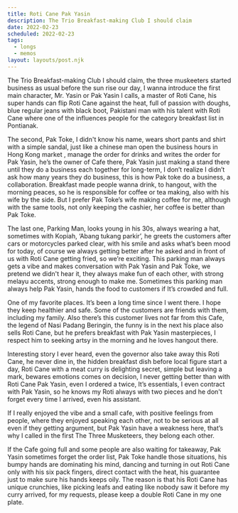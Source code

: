 ```yaml
---
title: Roti Cane Pak Yasin
description: The Trio Breakfast-making Club I should claim
date: 2022-02-23
scheduled: 2022-02-23
tags:
  - longs
  - memos
layout: layouts/post.njk
---
```


The Trio Breakfast-making Club I should claim, the three muskeeters started business as usual before the sun rise our day, I wanna introduce the first main character, Mr. Yasin or Pak Yasin I calls, a master of Roti Cane, his super hands can flip Roti Cane against the heat, full of passion with doughs, blue regular jeans with black boot, Pakistani man with his talent with Roti Cane where one of the influences people for the category breakfast list in Pontianak. 

The second, Pak Toke, I didn't know his name, wears short pants and shirt with a simple sandal, just like a chinese man open the business hours in Hong Kong market , manage the order for drinks and writes the order for Pak Yasin, he’s the owner of Cafe there, Pak Yasin just making a stand there until they do a business each together for long-term, I don’t realize I didn’t ask how many years they do business, this is how Pak toke do a business, a collaboration.  Breakfast made people wanna drink, to hangout, with the morning peaces, so he is responsible for coffee or tea making, also with his wife by the side. But I prefer Pak Toke’s wife making coffee for me, although with the same tools, not only keeping the cashier, her coffee is better than Pak Toke.

The last one, Parking Man, looks young in his 30s, always wearing a hat, sometimes with Kopiah, ‘Abang tukang parkir’, he greets the customers after cars or motorcycles parked clear, with his smile and asks what’s been mood for today, of course we always getting better after he asked and in front of us with Roti Cane getting fried, so we’re exciting. This parking man always gets a vibe and makes conversation with Pak Yasin and Pak Toke, we pretend we didn't hear it, they always make fun of each other, with strong melayu accents, strong enough to make me. Sometimes this parking man always help Pak Yasin, hands the food to customers if It’s crowded and full.

One of my favorite places. It’s been a long time since I went there. I hope they keep healthier and safe. Some of the customers are friends with them, including my family. Also there’s this customer lives not far from this Cafe, the legend of Nasi Padang Beringin, the funny is in the next his place also sells Roti Cane, but he prefers breakfast with Pak Yasin masterpieces, I respect him to seeking artsy in the morning and he loves hangout there. 

Interesting story I ever heard, even the governor also take away this Roti Cane, he never dine in, the hidden breakfast dish before local figure start a day, Roti Cane with a meat curry is delighting secret, simple but leaving a mark, bewares emotions comes on decision, I never getting better than with Roti Cane Pak Yasin, even I ordered a twice, It’s essentials, I even contract with Pak Yasin, so he knows my Roti always with two pieces and he don't forget every time I arrived, even his assistant. 

If I really enjoyed the vibe and a small cafe, with positive feelings from people, where they enjoyed speaking each other, not to be serious at all even if they getting argument, but Pak Yasin have a weakness here, that’s why I called in the first The Three Musketeers, they belong each other.

If the Cafe going full and some people are also waiting for takeaway, Pak Yasin sometimes forget the order list, Pak Toke handle those situations, his bumpy hands are dominating his mind, dancing and turning in out Roti Cane only with his six pack fingers, direct contact with the heat, his guarantee just to make sure his hands keeps oily. The reason is that his Roti Cane has unique crunchies, like picking leafs and eating like nobody saw it before my curry arrived, for my requests, please keep a double Roti Cane in my one plate.
